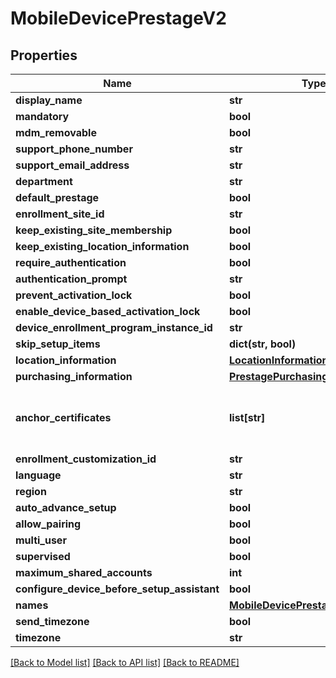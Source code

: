 # MobileDevicePrestageV2

## Properties
Name | Type | Description | Notes
------------ | ------------- | ------------- | -------------
**display_name** | **str** |  | 
**mandatory** | **bool** |  | 
**mdm_removable** | **bool** |  | 
**support_phone_number** | **str** |  | 
**support_email_address** | **str** |  | 
**department** | **str** |  | 
**default_prestage** | **bool** |  | 
**enrollment_site_id** | **str** |  | 
**keep_existing_site_membership** | **bool** |  | 
**keep_existing_location_information** | **bool** |  | 
**require_authentication** | **bool** |  | 
**authentication_prompt** | **str** |  | 
**prevent_activation_lock** | **bool** |  | 
**enable_device_based_activation_lock** | **bool** |  | 
**device_enrollment_program_instance_id** | **str** |  | 
**skip_setup_items** | **dict(str, bool)** |  | [optional] 
**location_information** | [**LocationInformationV2**](LocationInformationV2.md) |  | 
**purchasing_information** | [**PrestagePurchasingInformationV2**](PrestagePurchasingInformationV2.md) |  | 
**anchor_certificates** | **list[str]** | The Base64 encoded PEM Certificate | [optional] 
**enrollment_customization_id** | **str** |  | [optional] 
**language** | **str** |  | [optional] 
**region** | **str** |  | [optional] 
**auto_advance_setup** | **bool** |  | 
**allow_pairing** | **bool** |  | 
**multi_user** | **bool** |  | 
**supervised** | **bool** |  | 
**maximum_shared_accounts** | **int** |  | 
**configure_device_before_setup_assistant** | **bool** |  | 
**names** | [**MobileDevicePrestageNamesV2**](MobileDevicePrestageNamesV2.md) |  | [optional] 
**send_timezone** | **bool** |  | 
**timezone** | **str** |  | 

[[Back to Model list]](../README.md#documentation-for-models) [[Back to API list]](../README.md#documentation-for-api-endpoints) [[Back to README]](../README.md)


